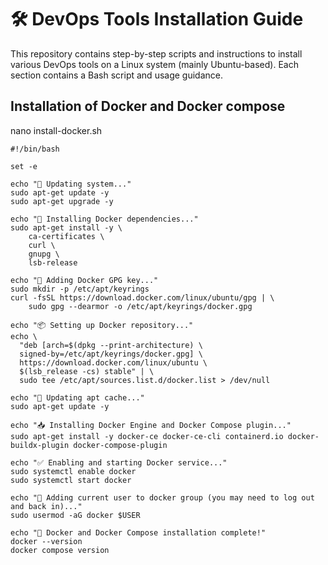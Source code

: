 # 🛠️ DevOps Tools Installation Guide
This repository contains step-by-step scripts and instructions to install various DevOps tools on a Linux system (mainly Ubuntu-based). Each section contains a Bash script and usage guidance.

## Installation of Docker and Docker compose 
nano install-docker.sh

```
#!/bin/bash

set -e

echo "🚀 Updating system..."
sudo apt-get update -y
sudo apt-get upgrade -y

echo "🐳 Installing Docker dependencies..."
sudo apt-get install -y \
    ca-certificates \
    curl \
    gnupg \
    lsb-release

echo "🔐 Adding Docker GPG key..."
sudo mkdir -p /etc/apt/keyrings
curl -fsSL https://download.docker.com/linux/ubuntu/gpg | \
    sudo gpg --dearmor -o /etc/apt/keyrings/docker.gpg

echo "📦 Setting up Docker repository..."
echo \
  "deb [arch=$(dpkg --print-architecture) \
  signed-by=/etc/apt/keyrings/docker.gpg] \
  https://download.docker.com/linux/ubuntu \
  $(lsb_release -cs) stable" | \
  sudo tee /etc/apt/sources.list.d/docker.list > /dev/null

echo "🔄 Updating apt cache..."
sudo apt-get update -y

echo "📥 Installing Docker Engine and Docker Compose plugin..."
sudo apt-get install -y docker-ce docker-ce-cli containerd.io docker-buildx-plugin docker-compose-plugin

echo "✅ Enabling and starting Docker service..."
sudo systemctl enable docker
sudo systemctl start docker

echo "👤 Adding current user to docker group (you may need to log out and back in)..."
sudo usermod -aG docker $USER

echo "🎉 Docker and Docker Compose installation complete!"
docker --version
docker compose version

```
